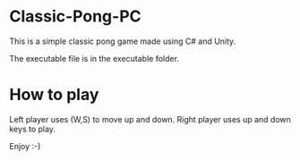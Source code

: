 # Classic-Pong-PC

This is a simple classic pong game made using C# and Unity.

The executable file is in the executable folder.

# How to play

Left player uses (W,S) to move up and down.
Right player uses up and down keys to play.

Enjoy :-)
